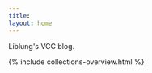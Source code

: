 ```yaml
---
title:
layout: home
---
```


<style>
ul:first-of-type
{
    display:none;
}
.post-list>li
{
    margin-top:15px;

    margin-bottom:0px;
    border-top:1px solid rgba(0,0,0,0.3);
}
.post-list h3
{
    margin-bottom:0px;
}
</style>

Liblung's VCC blog.

{% include collections-overview.html %}
